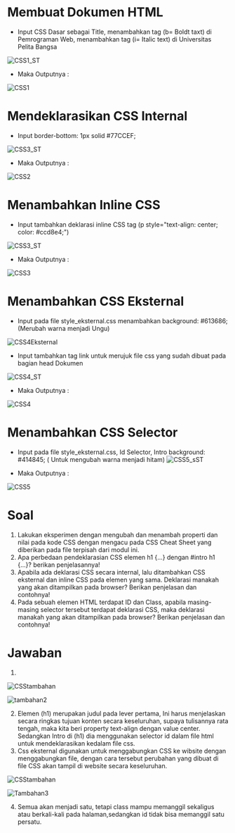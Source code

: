 # Membuat Dokumen HTML
* Input CSS  Dasar sebagai Title, menambahkan tag (b= Boldt taxt) di Pemrograman Web, menambahkan tag (i= Italic text) di Universitas Pelita Bangsa

![CSS1_ST](https://user-images.githubusercontent.com/56245855/113674066-f2ca0300-96e3-11eb-8a94-bd33b80acf7e.PNG)

* Maka Outputnya : 

![CSS1](https://user-images.githubusercontent.com/56245855/113674186-1ee58400-96e4-11eb-9147-88cfd3addae5.PNG)


# Mendeklarasikan CSS Internal
* Input border-bottom: 1px solid #77CCEF;

![CSS3_ST](https://user-images.githubusercontent.com/56245855/113675445-8d771180-96e5-11eb-90ff-f3e288a49786.PNG)

* Maka Outputnya : 

![CSS2](https://user-images.githubusercontent.com/56245855/113674694-a9c67e80-96e4-11eb-8f01-351265c6e52b.PNG)


# Menambahkan Inline CSS
* Input tambahkan deklarasi inline CSS tag (p style="text-align: center; color: #ccd8e4;")

![CSS3_ST](https://user-images.githubusercontent.com/56245855/113674846-d9758680-96e4-11eb-9878-46c9bcad0b42.PNG)

* Maka Outputnya : 

![CSS3](https://user-images.githubusercontent.com/56245855/113674887-ec885680-96e4-11eb-8101-ca54106f0d47.PNG)


# Menambahkan CSS Eksternal
* Input pada file style_eksternal.css menambahkan background: #613686; (Merubah warna menjadi Ungu)

![CSS4Eksternal](https://user-images.githubusercontent.com/56245855/113676038-2e65cc80-96e6-11eb-9cd8-bcf714ca834f.PNG)

* Input tambahkan tag link untuk merujuk file css yang sudah dibuat pada bagian head Dokumen

![CSS4_ST](https://user-images.githubusercontent.com/56245855/113676184-581ef380-96e6-11eb-9c11-5aae435dbfcb.PNG)

* Maka Outputnya :

![CSS4](https://user-images.githubusercontent.com/56245855/113676363-8b618280-96e6-11eb-9541-863f67843999.PNG)


# Menambahkan CSS Selector
* Input pada file style_eksternal.css, Id Selector, Intro background: #414845; ( Untuk mengubah warna menjadi hitam)
![CSS5_sST](https://user-images.githubusercontent.com/56245855/113677344-ad0f3980-96e7-11eb-8bc6-c506e311e754.PNG)

* Maka Outputnya : 

![CSS5](https://user-images.githubusercontent.com/56245855/113677403-c0220980-96e7-11eb-942a-6db76698d734.PNG)



#  Soal

1. Lakukan eksperimen dengan mengubah dan menambah properti dan nilai pada kode CSS
dengan mengacu pada CSS Cheat Sheet yang diberikan pada file terpisah dari modul ini.
2. Apa perbedaan pendeklarasian CSS elemen h1 {...} dengan #intro h1 {...}? berikan
penjelasannya!
3. Apabila ada deklarasi CSS secara internal, lalu ditambahkan CSS eksternal dan inline CSS pada
elemen yang sama. Deklarasi manakah yang akan ditampilkan pada browser? Berikan
penjelasan dan contohnya!
4. Pada sebuah elemen HTML terdapat ID dan Class, apabila masing-masing selector tersebut
terdapat deklarasi CSS, maka deklarasi manakah yang akan ditampilkan pada browser?
Berikan penjelasan dan contohnya!

# Jawaban
1. 
![CSStambahan](https://user-images.githubusercontent.com/56245855/113689446-91f6f680-96f4-11eb-8ca7-ebde02833ccc.PNG)

![tambahan2](https://user-images.githubusercontent.com/56245855/113689500-a0dda900-96f4-11eb-8138-475d2a24c084.PNG)


2. Elemen (h1) merupakan judul pada lever pertama, Ini harus menjelaskan secara ringkas tujuan konten secara keseluruhan, supaya tulisannya rata tengah, maka kita beri property text-align dengan value center. Sedangkan Intro di (h1) dia menggunakan selector id dalam file html untuk mendeklarasikan kedalam file css.
3. Css eksternal digunakan untuk menggabungkan CSS ke wibsite dengan menggabungkan file, dengan cara tersebut perubahan yang dibuat di file CSS akan tampil di website  secara keseluruhan.

![CSStambahan](https://user-images.githubusercontent.com/56245855/113691417-958b7d00-96f6-11eb-9f4e-52e094ddf850.PNG)

![Tambahan3](https://user-images.githubusercontent.com/56245855/113691439-9c19f480-96f6-11eb-8a36-8934c54978d1.PNG)

4. Semua akan menjadi satu, tetapi class mampu memanggil sekaligus atau berkali-kali pada halaman,sedangkan id  tidak bisa memanggil satu persatu.
